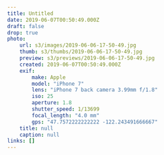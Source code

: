```yaml
---
title: Untitled
date: 2019-06-07T00:50:49.000Z
draft: false
drop: true
photo:
    url: s3/images/2019-06-06-17-50-49.jpg
    thumb: s3/thumbs/2019-06-06-17-50-49.jpg
    preview: s3/previews/2019-06-06-17-50-49.jpg
    created: 2019-06-07T00:50:49.000Z
    exif:
        make: Apple
        model: "iPhone 7"
        lens: "iPhone 7 back camera 3.99mm f/1.8"
        iso: 25
        aperture: 1.8
        shutter_speed: 1/13699
        focal_length: "4.0 mm"
        gps: "47.7572222222222 -122.243491666667"
    title: null
    caption: null
links: []
---
```


